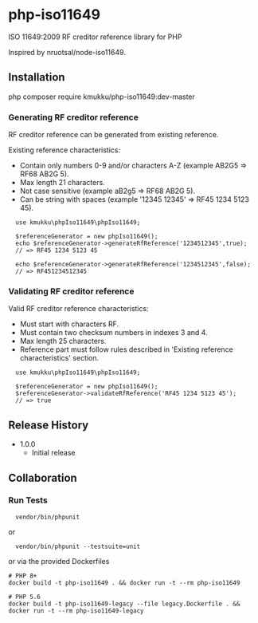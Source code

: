 php-iso11649
=============

ISO 11649:2009 RF creditor reference library for PHP 

Inspired by nruotsal/node-iso11649.


## Installation

 php composer require kmukku/php-iso11649:dev-master

### Generating RF creditor reference

RF creditor reference can be generated from existing reference.

Existing reference characteristics:
 * Contain only numbers 0-9 and/or characters A-Z (example AB2G5 => RF68 AB2G 5).
 * Max length 21 characters.
 * Not case sensitive (example aB2g5 => RF68 AB2G 5).
 * Can be string with spaces (example '12345 12345' => RF45 1234 5123 45).

```
  use kmukku\phpIso11649\phpIso11649;

  $referenceGenerator = new phpIso11649();
  echo $referenceGenerator->generateRfReference('1234512345',true);
  // => RF45 1234 5123 45

  echo $referenceGenerator->generateRfReference('1234512345',false);
  // => RF451234512345
```

### Validating RF creditor reference

Valid RF creditor reference characteristics:
 * Must start with characters RF.
 * Must contain two checksum numbers in indexes 3 and 4.
 * Max length 25 characters.
 * Reference part must follow rules described in 'Existing reference characteristics' section.

```
  use kmukku\phpIso11649\phpIso11649;

  $referenceGenerator = new phpIso11649();
  $referenceGenerator->validateRfReference('RF45 1234 5123 45');
  // => true
```

## Release History

* 1.0.0
    - Initial release

## Collaboration

### Run Tests
```
  vendor/bin/phpunit
```
or 
```
  vendor/bin/phpunit --testsuite=unit
```
or via the provided Dockerfiles
```
# PHP 8+
docker build -t php-iso11649 . && docker run -t --rm php-iso11649

# PHP 5.6
docker build -t php-iso11649-legacy --file legacy.Dockerfile . && docker run -t --rm php-iso11649-legacy
```